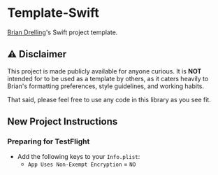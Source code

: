 # Template-Swift

[Brian Drelling](https://github.com/bdrelling)'s Swift project template.

## :warning: Disclaimer

This project is made publicly available for anyone curious. It is **NOT** intended for to be used as a template by others, as it caters heavily to Brian's formatting preferences, style guidelines, and working habits.

That said, please feel free to use any code in this library as you see fit.

## New Project Instructions

### Preparing for TestFlight

- Add the following keys to your `Info.plist`:
  - `App Uses Non-Exempt Encryption` = `NO`
  